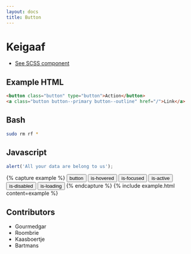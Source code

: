 ```yaml
---
layout: docs
title: Button
---
```


# Keigaaf
- [See SCSS component](../../scss/controls/button.scss)

## Example HTML
```html
<button class="button" type="button">Action</button>
<a class="button button--primary button--outline" href="/">Link</a>
```

## Bash
```bash
sudo rm rf *
```

## Javascript
```js
alert('All your data are belong to us');
```

{% capture example %}
<button class="button">button</button>
<button class="button is-hovered">is-hovered</button>
<button class="button is-focused">is-focused</button>
<button class="button is-active">is-active</button>
<button class="button is-disabled">is-disabled</button>
<button class="button is-loading">is-loading</button>
{% endcapture %}
{% include example.html content=example %}

## Contributors
* Gourmedgar
* Roombrie
* Kaasboertje
* Bartmans

